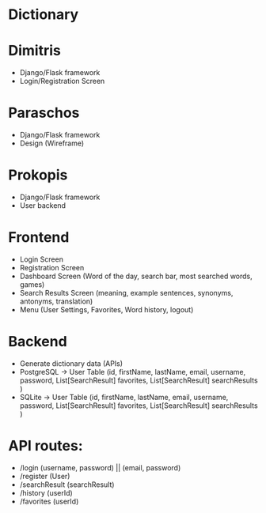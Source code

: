 # Dictionary

# Dimitris
- Django/Flask framework
- Login/Registration Screen

# Paraschos
- Django/Flask framework
- Design (Wireframe)

# Prokopis
- Django/Flask framework
- User backend

# Frontend
- Login Screen
- Registration Screen
- Dashboard Screen (Word of the day, search bar, most searched words, games)
- Search Results Screen  (meaning, example sentences, synonyms, antonyms, translation)
- Menu (User Settings, Favorites, Word history, logout)

# Backend
- Generate dictionary data (APIs)
- PostgreSQL -> User Table (id, firstName, lastName, email, username, password, List[SearchResult] favorites, List[SearchResult] searchResults )
- SQLite ->  User Table (id, firstName, lastName, email, username, password, List[SearchResult] favorites, List[SearchResult] searchResults )

# API routes:
- /login (username, password) || (email, password)
- /register (User)
- /searchResult (searchResult)
- /history (userId)
- /favorites (userId)
